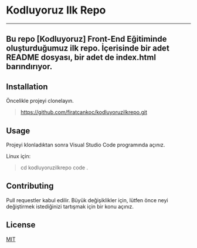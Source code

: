 # Kodluyoruz Ilk Repo
---
Bu repo [Kodluyoruz] Front-End Eğitiminde oluşturduğumuz ilk repo. İçerisinde bir adet README dosyası, bir adet de index.html barındırıyor.
---
## Installation
Öncelikle projeyi clonelayın. 
>https://github.com/firatcankoc/kodluyoruzilkrepo.git
## Usage
Projeyi klonladıktan sonra Visual Studio Code programında açınız. 

Linux için:

>cd kodluyoruzilkrepo
>code .

## Contributing
Pull requestler kabul edilir. Büyük değişiklikler için, lütfen önce neyi değiştirmek istediğinizi tartışmak için bir konu açınız.

## License
[MIT](https://choosealicense.com/licenses/mit/)
